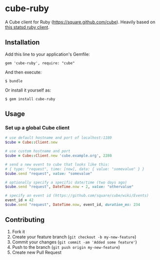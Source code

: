 # cube-ruby

A Cube client for Ruby (https://square.github.com/cube). Heavily based on
[this statsd ruby client](https://github.com/github/statsd-ruby).

## Installation

Add this line to your application's Gemfile:

    gem 'cube-ruby', require: "cube"

And then execute:

    $ bundle

Or install it yourself as:

    $ gem install cube-ruby

## Usage

### Set up a global Cube client

```ruby
# use default hostname and port of localhost:1180
$cube = Cube::Client.new

# use custom hostname and port
$cube = Cube::Client.new 'cube.example.org', 2280
```

```ruby
# send a new event to cube that looks like this:
# { type: "request", time: [now], data: { value: "somevalue" } }
$cube.send "request", value: "somevalue"

# optionally specify a specific date/time (two days ago)
$cube.send "request", DateTime.now - 2, value: "othervalue"

# specify an event id (https://github.com/square/cube/wiki/Events)
event_id = 42
$cube.send "request", DateTime.now, event_id, duration_ms: 234
```

## Contributing

1. Fork it
2. Create your feature branch (`git checkout -b my-new-feature`)
3. Commit your changes (`git commit -am 'Added some feature'`)
4. Push to the branch (`git push origin my-new-feature`)
5. Create new Pull Request
